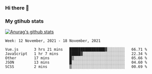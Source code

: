 ### Hi there 👋

### My gtihub stats

[![Anurag's github stats](https://github-readme-stats.vercel.app/api?username=gaozhidong)](https://github.com/gaozhidong/github-readme-stats)

<!--START_SECTION:waka-->
```text
Week: 12 November, 2021 - 18 November, 2021

Vue.js       3 hrs 21 mins   ████████████████▓░░░░░░░░   66.71 % 
JavaScript   1 hr 7 mins     █████▓░░░░░░░░░░░░░░░░░░░   22.34 % 
Other        17 mins         █▒░░░░░░░░░░░░░░░░░░░░░░░   05.66 % 
JSON         13 mins         █░░░░░░░░░░░░░░░░░░░░░░░░   04.60 % 
SCSS         2 mins          ▒░░░░░░░░░░░░░░░░░░░░░░░░   00.69 % 
```
<!--END_SECTION:waka-->